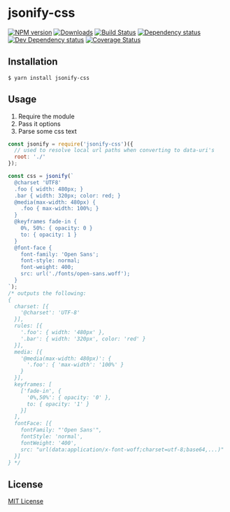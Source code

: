 # jsonify-css

[![NPM version][npm-image]][npm-url] [![Downloads][downloads-image]][npm-url] [![Build Status][travis-image]][travis-url] [![Dependency status][david-dm-image]][david-dm-url] [![Dev Dependency status][david-dm-dev-image]][david-dm-dev-url] [![Coverage Status][coveralls-image]][coveralls-url]

[npm-url]:https://npmjs.org/package/jsonify-css
[downloads-image]:http://img.shields.io/npm/dm/jsonify-css.svg
[npm-image]:http://img.shields.io/npm/v/jsonify-css.svg
[travis-url]:https://travis-ci.org/jozanza/jsonify-css
[travis-image]:http://img.shields.io/travis/jozanza/jsonify-css/master.svg
[david-dm-url]:https://david-dm.org/jozanza/jsonify-css
[david-dm-image]:https://img.shields.io/david/jozanza/jsonify-css.svg
[david-dm-dev-url]:https://david-dm.org/jozanza/jsonify-css#info=devDependencies
[david-dm-dev-image]:https://img.shields.io/david/dev/jozanza/jsonify-css.svg
[coveralls-image]:https://coveralls.io/repos/github/jozanza/jsonify-css/badge.svg?branch=master
[coveralls-url]:https://coveralls.io/github/jozanza/jsonify-css?branch=master

## Installation

`$ yarn install jsonify-css`

## Usage

  1. Require the module
  2. Pass it options
  3. Parse some css text

```js
const jsonify = require('jsonify-css')({
  // used to resolve local url paths when converting to data-uri's
  root: './'
});

const css = jsonify(`
  @charset 'UTF8'
  .foo { width: 480px; }
  .bar { width: 320px; color: red; }
  @media(max-width: 480px) {
    .foo { max-width: 100%; }
  }
  @keyframes fade-in {
    0%, 50%: { opacity: 0 }
    to: { opacity: 1 }
  }
  @font-face {
    font-family: 'Open Sans';
    font-style: normal;
    font-weight: 400;
    src: url('./fonts/open-sans.woff');
  }
`);
/* outputs the following:
{
  charset: [{
    '@charset': 'UTF-8'
  }],
  rules: [{
    '.foo': { width: '480px' },
    '.bar': { width: '320px', color: 'red' }
  }],
  media: [{
    '@media(max-width: 480px)': {
      '.foo': { 'max-width': '100%' }
    }
  }],
  keyframes: [
    ['fade-in', {
      '0%,50%': { opacity: '0' },
      to: { opacity: '1' }
    }]
  ],
  fontFace: [{
    fontFamily: "'Open Sans'",
    fontStyle: 'normal',
    fontWeight: '400',
    src: "url(data:application/x-font-woff;charset=utf-8;base64,...)"
  }]
} */
```

## License

[MIT License](http://opensource.org/licenses/MIT)
